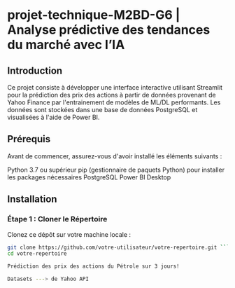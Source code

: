 # projet-technique-M2BD-G6 | Analyse prédictive des tendances du marché avec l’IA

## Introduction
Ce projet consiste à développer une interface interactive utilisant Streamlit pour la prédiction des prix des actions à partir de données provenant de Yahoo Finance par l'entrainement de modèles de ML/DL performants. Les données sont stockées dans une base de données PostgreSQL et visualisées à l'aide de Power BI.

## Prérequis
Avant de commencer, assurez-vous d'avoir installé les éléments suivants :

Python 3.7 ou supérieur
pip (gestionnaire de paquets Python) pour installer les packages nécessaires
PostgreSQL
Power BI Desktop
## Installation
### Étape 1 : Cloner le Répertoire
Clonez ce dépôt sur votre machine locale :

```sh
git clone https://github.com/votre-utilisateur/votre-repertoire.git ```
cd votre-repertoire

Prédiction des prix des actions du Pétrole sur 3 jours!

Datasets ---> de Yahoo API
